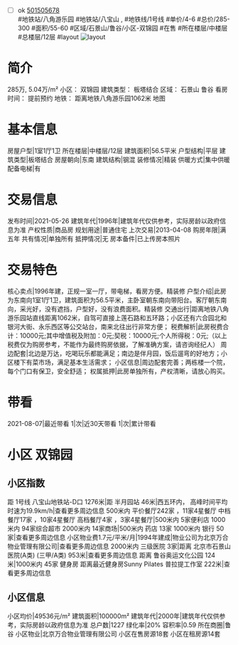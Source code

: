 - [ ] ok [501505678](https://bj.5i5j.com/ershoufang/501505678.html)  
 #地铁站/八角游乐园 #地铁站/八宝山 ,  #地铁线/1号线
#单价/4-6 #总价/285-300 #面积/55-60   #区域/石景山/鲁谷/小区-双锦园 #在售 #所在楼层/中楼层 #总楼层/12层 #layout 
![layout](http://image2a.5i5j.com/bdir/layout/7f2e9eab3f394ae6846d438acc89d632.jpg_P5.jpg) 
# 简介 
 285万,  5.04万/m² 
小区： 双锦园
建筑类型： 板塔结合
区域： 石景山 鲁谷
看房时间： 提前预约
地铁： 距离地铁八角游乐园1062米 地图
# 基本信息 
 房屋户型|1室1厅1卫
所在楼层|中楼层/12层
建筑面积|56.5平米
户型结构|平层
建筑类型|板塔结合
房屋朝向|东南
建筑结构|钢混
装修情况|精装
供暖方式|集中供暖
配备电梯|有
# 交易信息 
 发布时间|2021-05-26
建筑年代|1996年|建筑年代仅供参考，实际房龄以政府信息为准
产权性质|商品房
规划用途|普通住宅
上次交易|2013-04-08
购房年限|满五年
共有情况|单独所有
抵押情况|无
房本备件|已上传房本照片
# 交易特色 
 核心卖点|1996年建，正规一室一厅，带电梯，看房方便。精装修
户型介绍|此房为东南向1室1厅1卫，建筑面积为56.5平米，主卧室朝东南向带阳台。客厅朝东南向，采光好，没有遮挡，户型好，没有浪费面积。精装修
交通出行|距离地铁八角游乐园站直线距离1062米，自驾可直接上莲石路和五环路；小区还有六合园北和银河大街、永乐西区等公交站台，南来北往出行非常方便；
税费解析|此房税费合计：10000元;其中增值税及附加：0元;契税：10000元;个人所得税：0元;（以上税费仅为购房参考，不能作为最终购房依据，了解准确方案，请咨询经纪人）
周边配套|北边是万达，吃喝玩乐都能满足；南边是伴月园，饭后遛弯的好地方；小区楼下有菜市场，满足基本生活需求；
小区信息|周边配套完善；两栋楼一个院，每个门口有保卫，安全舒适；
权属抵押|此房单独所有，产权清晰，请放心购买。
# 带看 
 2021-08-07|最近带看	 1|次|近30天带看	 1|次|累计带看
# 小区 双锦园
## 小区指数 
 距 1号线 八宝山地铁站-D口 1276米|距 半月园站 46米|西五环内， 高峰时间平均时速为19.9km/h|查看更多周边信息
500米内 平价餐厅242家 ，11家4星餐厅
中档餐厅17家 ，10家4星餐厅
高档餐厅4家 ，3家4星餐厅|500米内 5家便利店
1000米内 94家综合超市
2000米内 14家商场|500米内 药店 13家
1000米内 银行 50家|查看更多周边信息
小区物业费1.7元/平米/月|1994年建成|物业公司为北京万合物业管理有限公司|查看更多周边信息
2000米内 三级医院 3家|距离 北京市石景山医院(A类) (三甲/A类) 953米|查看更多周边信息
距离 鲁谷奥运文化公园 124米|1000米内 45家 健身房
距离最近健身房Sunny Pilates 普拉提工作室 222米|查看更多周边信息
## 小区信息 
 小区均价|49536元/m²
建筑面积|100000m²
建筑年代|2000年|建筑年代仅供参考，实际房龄以政府信息为准
总户数|1227
绿化率|20%
容积率|0.59
所在商圈|鲁谷
小区物业|北京万合物业管理有限公司
小区在售房源18套
小区在租房源14套
